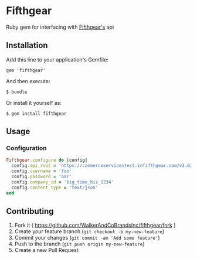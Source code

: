 # Fifthgear

Ruby gem for interfacing with [Fifthgear's](https://github.com/fifthgear/fifthgear-raw) api

## Installation

Add this line to your application's Gemfile:

    gem 'fifthgear'

And then execute:

    $ bundle

Or install it yourself as:

    $ gem install fifthgear

## Usage

### Configuration
```ruby
Fifthgear.configure do |config|
  config.api_root = 'https://commerceservicestest.infifthgear.com/v2.0/CommerceServices.svc/Rest'
  config.username = 'foo'
  config.password = 'bar'
  config.company_id = 'big_time_biz_1234'
  config.content_type = 'text/json'
end
```

## Contributing

1. Fork it ( https://github.com/WalkerAndCoBrandsInc/fifthgear/fork )
2. Create your feature branch (`git checkout -b my-new-feature`)
3. Commit your changes (`git commit -am 'Add some feature'`)
4. Push to the branch (`git push origin my-new-feature`)
5. Create a new Pull Request
